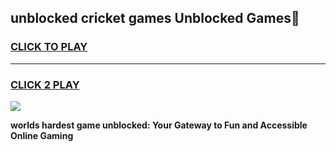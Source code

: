 
## unblocked cricket games Unblocked Games👋
<h3>
<a href="https://premium.freeplayer.one?title=unblocked_cricket_games&ref=16F">CLICK TO PLAY</a></h3>
<hr>

<h3>
<a href="https://premium.freeplayer.one?title=unblocked_cricket_games&ref=16F">CLICK 2 PLAY</a>
  
</h3>

<a href="https://premium.freeplayer.one?title=unblocked_cricket_games&ref=16F/"><img src="https://clearcache.store/games.png"></a>


**worlds hardest game unblocked: Your Gateway to Fun and Accessible Online Gaming**
